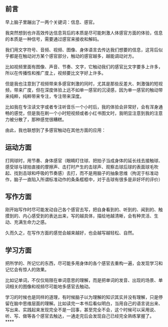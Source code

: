 ## 前言

早上脑子里蹦出了一两个关键词：信息、感官。

我突然想到也许高效传达信息背后的本质是尽可能刺激人体感官方面的体验，信息的本质是一种信号，需要通过感官来接收和解码。

我们用文字符号、音频、视频、图像、身体语言去传达我们想要的信息，这背后似乎都是在触动对方某个感官部分，触动的感官越多，越能调动对方。

比如视频里面有图像、声音、节奏、文字，它触动我们的感官比文字要多上许多，所以在传播性和推广度上，视频要比文字好上许多。

但是我也注意到了视频带来多感官刺激的同时，尤其是那些反差大、刺激强的短视频，带来广度，但在深度体验上远不如单一感官的沉浸感，因为单一感官的触动带来纯粹，纯粹带来专注，专注带来深度。

比如我在专注读文字或者专注听音乐一个小时后，我的体验会非常好，会有浑身通畅的感觉，但是我在刷一个小时短视频或者小红书图文时，我明显注意到我的注意力被分散了，那种感觉很糟糕。

由此，我也联想到了多感官触动在其他方面的应用：

## 运动方面

打网球时，用节奏、身体感官（眼睛盯住球、把拍子当成身体的延长线去接触球、感受球与球拍直接的摩擦声、击打时产生的击球声、观察击球后球的表面球毛吹起、找到击球和呼吸的节奏感）去打，而不是用脑子的抽象思维（拘泥于标准动作，脑子一直陷入所谓标准动作的条条框框中，对于击球有很多是非好坏的评价）

## 写作方面

刚开始写作时尽可能发动自己各个感官去写，把自身看到的、听到的、闻到的、触摸到的、内心感受到的表达出来，写的越具体，描绘地越清晰，会有种灵活、生动、充满生命力之感。

久而久之，在写作方面的感觉会越来越好，也会越写越轻松、自然。

## 学习方面

把所学的、所记忆的东西，尽可能多用身体的各个感官去重构一遍，会发现学习和记忆会有惊人的效果。

比如记单词，不仅仅局限在单词意思的理解，而是把单词的发音、出现的场景、单词相关的图像和视频尽可能地多感官去触动。

学习的时候也是同样的道理，有时候脑子以为理解的知识其实并没有理解，只是停留在脑中思维层面的理解。比如读完一本书后看似明白，当用自己的语言说出来、写出来、实践起来发现完全不是一回事，甚至完全不会，这个时候可以采用说、听、写、做等各个感官去触达，一通走完后会发现自己已经完全熟练掌握了。****